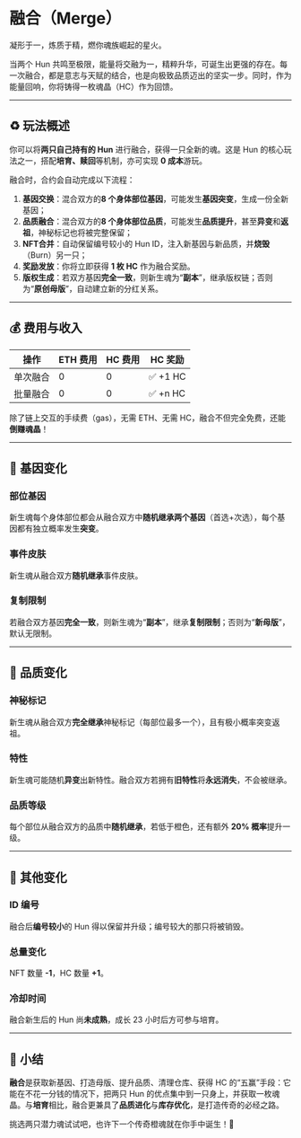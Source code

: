 
# 融合（Merge）

凝形于一，炼质于精，燃你魂族崛起的星火。

当两个 Hun 共鸣至极限，能量将交融为一，精粹升华，可诞生出更强的存在。每一次融合，都是意志与天赋的结合，也是向极致品质迈出的坚实一步。同时，作为能量回响，你将铸得一枚魂晶（HC）作为回馈。

---

## ♻️ 玩法概述

你可以将**两只自己持有的 Hun** 进行融合，获得一只全新的魂。这是 Hun 的核心玩法之一，搭配**培育、赎回**等机制，亦可实现 **0 成本**游玩。

融合时，合约会自动完成以下流程：

1. **基因交换**：混合双方的**8 个身体部位基因**，可能发生**基因突变**，生成一份全新基因；
2. **品质融合**：混合双方的**8 个身体部位品质**，可能发生**品质提升**，甚至**异变**和**返祖**，神秘标记也将被完整保留；
3. **NFT合并**：自动保留编号较小的 Hun ID，注入新基因与新品质，并**烧毁**（Burn）另一只；
4. **奖励发放**：你将立即获得 **1 枚 HC** 作为融合奖励。
5. **版权生成**：若双方基因**完全一致**，则新生魂为“**副本**”，继承版权链；否则为“**原创母版**”，自动建立新的分红关系。

---

## 💰 费用与收入

| 操作    | ETH 费用 | HC 费用 | HC 奖励 |
| ------- | ------- | ------- | ------- |
| 单次融合 | 0       | 0       | ✅ +1 HC |
| 批量融合 | 0       | 0       | ✅ +n HC |

除了链上交互的手续费（gas），无需 ETH、无需 HC，融合不但完全免费，还能**倒赚魂晶**！

---

## 🧬 基因变化

### 部位基因

新生魂每个身体部位都会从融合双方中**随机继承两个基因**（首选+次选），每个基因都有独立概率发生**突变**。

### 事件皮肤

新生魂从融合双方**随机继承**事件皮肤。

### 复制限制

若融合双方基因**完全一致**，则新生魂为“**副本**”，继承**复制限制**；否则为“**新母版**”，默认无限制。

---

## 🌈 品质变化

### 神秘标记

新生魂从融合双方**完全继承**神秘标记（每部位最多一个），且有极小概率突变返祖。

### 特性

新生魂可能随机**异变**出新特性。融合双方若拥有**旧特性**将**永远消失**，不会被继承。

### 品质等级

每个部位从融合双方的品质中**随机继承**，若低于橙色，还有额外 **20% 概率**提升一级。

---

## 🔢 其他变化

### ID 编号

融合后**编号较小**的 Hun 得以保留并升级；编号较大的那只将被销毁。

### 总量变化

NFT 数量 **-1**，HC 数量 **+1**。

### 冷却时间

融合新生后的 Hun 尚**未成熟**，成长 23 小时后方可参与培育。

---

## 🧠 小结

**融合**是获取新基因、打造母版、提升品质、清理仓库、获得 HC 的“五赢”手段：它能在不花一分钱的情况下，把两只 Hun 的优点集中到一只身上，并获取一枚魂晶。与**培育**相比，融合更兼具了**品质进化**与**库存优化**，是打造传奇的必经之路。

挑选两只潜力魂试试吧，也许下一个传奇橙魂就在你手中诞生！🌟
